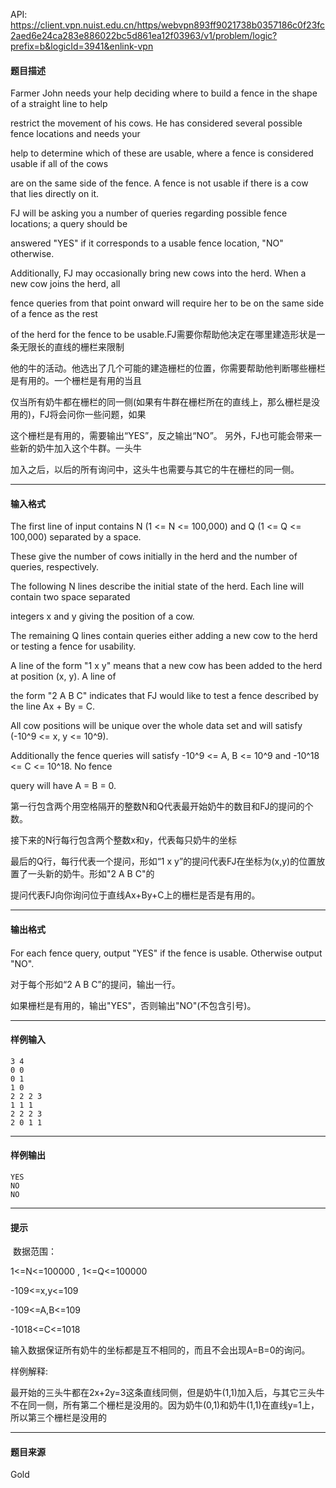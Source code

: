 API: https://client.vpn.nuist.edu.cn/https/webvpn893ff9021738b0357186c0f23fc2aed6e24ca283e886022bc5d861ea12f03963/v1/problem/logic?prefix=b&logicId=3941&enlink-vpn

#### 题目描述

Farmer John needs your help deciding where to build a fence in the shape of a straight line to help 

restrict the movement of his cows. He has considered several possible fence locations and needs your 

help to determine which of these are usable, where a fence is considered usable if all of the cows 

are on the same side of the fence. A fence is not usable if there is a cow that lies directly on it. 

FJ will be asking you a number of queries regarding possible fence locations; a query should be 

answered "YES" if it corresponds to a usable fence location, "NO" otherwise.

Additionally, FJ may occasionally bring new cows into the herd. When a new cow joins the herd, all 

fence queries from that point onward will require her to be on the same side of a fence as the rest 

of the herd for the fence to be usable.FJ需要你帮助他决定在哪里建造形状是一条无限长的直线的栅栏来限制

他的牛的活动。他选出了几个可能的建造栅栏的位置，你需要帮助他判断哪些栅栏是有用的。一个栅栏是有用的当且

仅当所有奶牛都在栅栏的同一侧(如果有牛群在栅栏所在的直线上，那么栅栏是没用的)，FJ将会问你一些问题，如果

这个栅栏是有用的，需要输出“YES”，反之输出“NO”。 另外，FJ也可能会带来一些新的奶牛加入这个牛群。一头牛

加入之后，以后的所有询问中，这头牛也需要与其它的牛在栅栏的同一侧。 

---

#### 输入格式

The first line of input contains N (1 <= N <= 100,000) and Q (1 <= Q <= 100,000) separated by a space. 

These give the number of cows initially in the herd and the number of queries, respectively.

The following N lines describe the initial state of the herd. Each line will contain two space separated 

integers x and y giving the position of a cow.

The remaining Q lines contain queries either adding a new cow to the herd or testing a fence for usability. 

A line of the form "1 x y" means that a new cow has been added to the herd at position (x, y). A line of 

the form "2 A B C" indicates that FJ would like to test a fence described by the line Ax + By = C.

All cow positions will be unique over the whole data set and will satisfy (-10^9 <= x, y <= 10^9). 

Additionally the fence queries will satisfy -10^9 <= A, B <= 10^9 and -10^18 <= C <= 10^18. No fence 

query will have A = B = 0.

第一行包含两个用空格隔开的整数N和Q代表最开始奶牛的数目和FJ的提问的个数。 

接下来的N行每行包含两个整数x和y，代表每只奶牛的坐标 

最后的Q行，每行代表一个提问，形如“1 x y”的提问代表FJ在坐标为(x,y)的位置放置了一头新的奶牛。形如"2 A B C"的

提问代表FJ向你询问位于直线Ax+By+C上的栅栏是否是有用的。

---

#### 输出格式

#### 

For each fence query, output "YES" if the fence is usable. Otherwise output "NO".

对于每个形如“2 A B C”的提问，输出一行。 

如果栅栏是有用的，输出"YES"，否则输出"NO"(不包含引号)。

---

#### 样例输入
```
3 4
0 0
0 1
1 0
2 2 2 3
1 1 1
2 2 2 3
2 0 1 1
```

---

#### 样例输出
```
YES
NO
NO
```

---

#### 提示

 数据范围： 

1<=N<=100000 , 1<=Q<=100000 

\-109<=x,y<=109 

\-109<=A,B<=109 

\-1018<=C<=1018 

输入数据保证所有奶牛的坐标都是互不相同的，而且不会出现A=B=0的询问。 

样例解释: 

最开始的三头牛都在2x+2y=3这条直线同侧，但是奶牛(1,1)加入后，与其它三头牛不在同一侧，所有第二个栅栏是没用的。因为奶牛(0,1)和奶牛(1,1)在直线y=1上，所以第三个栅栏是没用的 

---

#### 题目来源

Gold